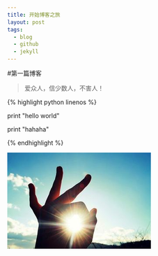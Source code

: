 ```yaml
---
title: 开始博客之旅
layout: post
tags:
  - blog
  - github
  - jekyll
---
```



#第一篇博客
> 爱众人，信少数人，不害人！

{% highlight python linenos %}

print "hello world"

print "hahaha"

{% endhighlight %}





![My Blog](/media/files/2014/07/20/myblog.jpg)
